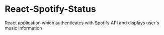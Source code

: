 # React-Spotify-Status
React application which authenticates with Spotify API and displays user's music information
